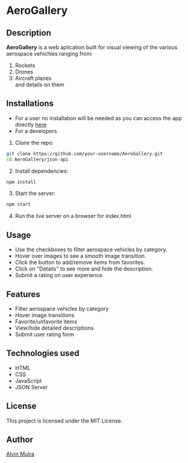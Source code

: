 # AeroGallery
## Description
**AeroGallery** is a web aplication built for visual viewing of the various aerospace vehichles ranging from:
1. Rockets
2. Drones
3. Aircraft planes<br>
and details on them
## Installations
- For a user no installation will be needed as you can access the app directly [here](https://alvinmuira.github.io/AeroGallery/)
- For a developers
1. Clone the repo:
```bash
git clone https://github.com/your-username/AeroGallery.git
cd AeroGallery/json-api
```
2. Install dependencies:
```bash
npm install
```
3. Start the server:
```bash
npm start
```
4. Run the live server on a browser for index.html
## Usage
- Use the checkboxes to filter aerospace vehicles by category.
- Hover over images to see a smooth image transition.
- Click the button to add/remove items from favorites.
- Click on "Details" to see more and hide the description.
- Submit a rating on user experience.
## Features
- Filter aerospace vehicles by category
- Hover image transitions
- Favorite/unfavorite items
- View/hide detailed descriptions
- Submit user rating form
## Technologies used
- HTML
- CSS
- JavaScript
- JSON Server
## License
This project is licensed under the MIT License.
## Author
[Alvin Muira](https://github.com/alvinmuira)